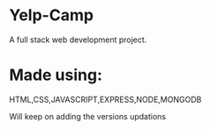 # Yelp-Camp
A full stack web development project. 
# Made using:
HTML,CSS,JAVASCRIPT,EXPRESS,NODE,MONGODB
<p> Will keep on adding the versions updations </p>

